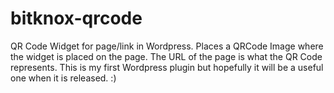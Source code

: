 # bitknox-qrcode
QR Code Widget for page/link in Wordpress. 
Places a QRCode Image where the widget is placed on the page. The URL of the page is what the QR Code represents.
This is my first Wordpress plugin but hopefully it will be a useful one when it is released. :)
